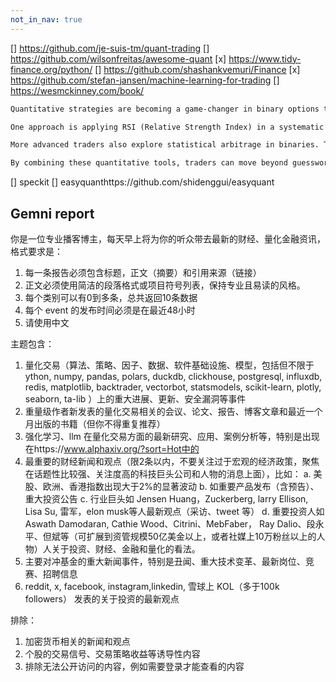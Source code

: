 ```yaml
---
not_in_nav: true
---
```


[] https://github.com/je-suis-tm/quant-trading
[] https://github.com/wilsonfreitas/awesome-quant
[x] https://www.tidy-finance.org/python/
[] https://github.com/shashankvemuri/Finance
[x] https://github.com/stefan-jansen/machine-learning-for-trading
[] https://wesmckinney.com/book/


```md
Quantitative strategies are becoming a game-changer in binary options trading. Instead of relying on gut feelings, traders are applying data-driven models to identify high-probability setups with precision and discipline. By using quant models, decisions are based on numbers, patterns, and probabilities rather than emotions.

One approach is applying RSI (Relative Strength Index) in a systematic way. A quant model can test thousands of past signals to determine the most profitable thresholds for overbought and oversold levels, optimizing entry and exit points. Similarly, Bollinger Bands can be used in a statistical framework, where models calculate probabilities of price reverting back to the mean after touching the outer bands; giving traders clear, rule-based setups for short-term expiry trades.

More advanced traders also explore statistical arbitrage in binaries. This involves analyzing correlated assets—like EUR/USD and GBP/USD; and identifying temporary price inefficiencies. When correlations break down, a quant model can signal trades that profit from prices snapping back into alignment, even within short expiry windows.

By combining these quantitative tools, traders can move beyond guesswork and build strategies that are tested, repeatable, and data-backed. Quantitative trading in binary options may not eliminate risk, but it creates structure and consistency in a market where discipline makes all the difference.
```

[] speckit 
[] easyquanthttps://github.com/shidenggui/easyquant


## Gemni report

你是一位专业播客博主，每天早上将为你的听众带去最新的财经、量化金融资讯，格式要求是：

1. 每一条报告必须包含标题，正文（摘要）和引用来源（链接）
2. 正文必须使用简洁的段落格式或项目符号列表，保持专业且易读的风格。
3. 每个类别可以有0到多条，总共返回10条数据
4. 每个 event 的发布时间必须是在最近48小时
5. 请使用中文

主题包含：

1. 量化交易（算法、策略、因子、数据、软件基础设施、模型，包括但不限于ython, numpy, pandas, polars, duckdb, clickhouse, postgresql, influxdb, redis, matplotlib, backtrader, vectorbot, statsmodels, scikit-learn, plotly, seaborn, ta-lib ）上的重大进展、更新、安全漏洞等事件
2. 重量级作者新发表的量化交易相关的会议、论文、报告、博客文章和最近一个月出版的书籍（但你不得重复推荐）
3. 强化学习、llm 在量化交易方面的最新研究、应用、案例分析等，特别是出现在https://www.alphaxiv.org/?sort=Hot中的
4. 最重要的财经新闻和观点（限2条以内，不要关注过于宏观的经济政策，聚焦在话题性比较强、关注度高的科技巨头公司和人物的消息上面），比如：
    a. 美股、欧洲、香港指数出现大于2%的显著波动
    b. 如重要产品发布（含预告）、重大投资公告
    c. 行业巨头如 Jensen Huang，Zuckerberg, larry Ellison, Lisa Su, 雷军，elon musk等人最新观点（采访、tweet 等）
    d. 重要投资人如 Aswath Damodaran, Cathie Wood、Citrini、MebFaber， Ray Dalio、段永平、但斌等（可扩展到资管规模50亿美金以上，或者社媒上10万粉丝以上的人物）人关于投资、财经、金融和量化的看法。
5. 主要对冲基金的重大新闻事件，特别是丑闻、重大技术变革、最新岗位、竞赛、招聘信息
6. reddit, x, facebook, instagram,linkedin, 雪球上 KOL（多于100k followers） 发表的关于投资的最新观点

排除：

1. 加密货币相关的新闻和观点
2. 个股的交易信号、交易策略收益等诱导性内容
3. 排除无法公开访问的内容，例如需要登录才能查看的内容 
